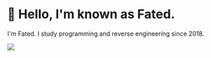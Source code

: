 <h1>👋 Hello, I'm known as Fated.</h1>
I'm Fated. I study programming and reverse engineering since 2018.
<p>
<img align="left" src="https://i.gifer.com/QDyD.gif"></img>

</p>
